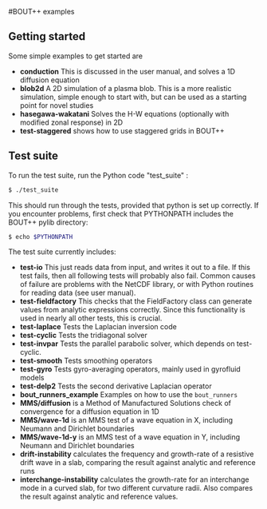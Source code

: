 #BOUT++ examples

## Getting started

Some simple examples to get started are

* **conduction** This is discussed in the user manual, and solves a 1D diffusion equation
* **blob2d** A 2D simulation of a plasma blob. This is a more realistic simulation, simple enough
  to start with, but can be used as a starting point for novel studies
* **hasegawa-wakatani** Solves the H-W equations (optionally with modified zonal response) in 2D
* **test-staggered** shows how to use staggered grids in BOUT++

## Test suite

To run the test suite, run the Python code "test_suite" :

```bash
$ ./test_suite
```

This should run through the tests, provided that python is set up correctly.
If you encounter problems, first check that PYTHONPATH includes the BOUT++
pylib directory:

```bash
$ echo $PYTHONPATH
```

The test suite currently includes:

* **test-io**  This just reads data from input, and writes it out to a file. If this test
  fails, then all following tests will probably also fail. Common causes of failure are
  problems with the NetCDF library, or with Python routines for reading data (see user manual).
* **test-fieldfactory** This checks that the FieldFactory class can generate values from analytic
  expressions correctly. Since this functionality is used in nearly all other tests, this is crucial.
* **test-laplace** Tests the Laplacian inversion code
* **test-cyclic** Tests the tridiagonal solver
* **test-invpar** Tests the parallel parabolic solver, which depends on test-cyclic.
* **test-smooth** Tests smoothing operators
* **test-gyro** Tests gyro-averaging operators, mainly used in gyrofluid models
* **test-delp2** Tests the second derivative Laplacian operator
* **bout_runners_example** Examples on how to use the `bout_runners`
* **MMS/diffusion** is a Method of Manufactured Solutions check of convergence for a diffusion equation in 1D
* **MMS/wave-1d** is an MMS test of a wave equation in X, including Neumann and Dirichlet boundaries
* **MMS/wave-1d-y** is an MMS test of a wave equation in Y, including Neumann and Dirichlet boundaries
* **drift-instability** calculates the frequency and growth-rate of a resistive drift wave in a slab, comparing the result against analytic and reference runs
* **interchange-instability** calculates the growth-rate for an interchange mode in a curved slab, for two different curvature radii. Also compares the result against analytic and reference values.
